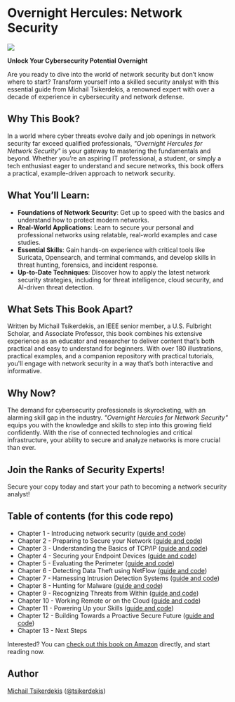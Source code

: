 # Overnight Hercules: Network Security

[<img src="images/cover.jpg">](https://linktobook)

**Unlock Your Cybersecurity Potential Overnight**

Are you ready to dive into the world of network security but don’t know where to start? Transform yourself into a skilled security analyst with this essential guide from Michail Tsikerdekis, a renowned expert with over a decade of experience in cybersecurity and network defense.

## Why This Book?

In a world where cyber threats evolve daily and job openings in network security far exceed qualified professionals, *"Overnight Hercules for Network Security"* is your gateway to mastering the fundamentals and beyond. Whether you’re an aspiring IT professional, a student, or simply a tech enthusiast eager to understand and secure networks, this book offers a practical, example-driven approach to network security.

## What You’ll Learn:

- **Foundations of Network Security**: Get up to speed with the basics and understand how to protect modern networks.
- **Real-World Applications**: Learn to secure your personal and professional networks using relatable, real-world examples and case studies.
- **Essential Skills**: Gain hands-on experience with critical tools like Suricata, Opensearch, and terminal commands, and develop skills in threat hunting, forensics, and incident response.
- **Up-to-Date Techniques**: Discover how to apply the latest network security strategies, including for threat intelligence, cloud security, and AI-driven threat detection.

## What Sets This Book Apart?

Written by Michail Tsikerdekis, an IEEE senior member, a U.S. Fulbright Scholar, and Associate Professor, this book combines his extensive experience as an educator and researcher to deliver content that’s both practical and easy to understand for beginners. With over 180 illustrations, practical examples, and a companion repository with practical tutorials, you'll engage with network security in a way that’s both interactive and informative.

## Why Now?

The demand for cybersecurity professionals is skyrocketing, with an alarming skill gap in the industry. *"Overnight Hercules for Network Security"* equips you with the knowledge and skills to step into this growing field confidently. With the rise of connected technologies and critical infrastructure, your ability to secure and analyze networks is more crucial than ever.

## Join the Ranks of Security Experts!

Secure your copy today and start your path to becoming a network security analyst!


## Table of contents (for this code repo)

- Chapter 1 - Introducing network security ([guide and code](./chapter_01/))
- Chapter 2 - Preparing to Secure your Network ([guide and code](./chapter_02/))
- Chapter 3 - Understanding the Basics of TCP/IP ([guide and code](./chapter_03/))
- Chapter 4 - Securing your Endpoint Devices ([guide and code](./chapter_04/))
- Chapter 5 - Evaluating the Perimeter ([guide and code](./chapter_05/))
- Chapter 6 - Detecting Data Theft using NetFlow ([guide and code](./chapter_06/))
- Chapter 7 - Harnessing Intrusion Detection Systems ([guide and code](./chapter_07/))
- Chapter 8 - Hunting for Malware ([guide and code](./chapter_08/))
- Chapter 9 - Recognizing Threats from Within ([guide and code](./chapter_09/))
- Chapter 10 - Working Remote or on the Cloud ([guide and code](./chapter_10/))
- Chapter 11 - Powering Up your Skills ([guide and code](./chapter_11/))
- Chapter 12 - Building Towards a Proactive Secure Future ([guide and code](./chapter_12/))
- Chapter 13 - Next Steps

Interested? You can [check out this book on Amazon](https://linktobook) directly, and start reading now.

## Author
[Michail Tsikerdekis](https://michael.tsikerdekis.com) ([@tsikerdekis](https://github.com/tsikerdekis))
